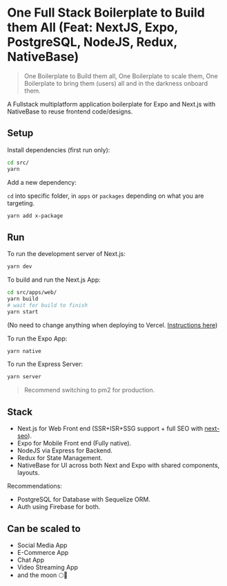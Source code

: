 # One Full Stack Boilerplate to Build them All (Feat: NextJS, Expo, PostgreSQL, NodeJS, Redux, NativeBase)

> One Boilerplate to Build them all, One Boilerplate to scale them, One Boilerplate to bring them (users) all and in the darkness onboard them.

A Fullstack multiplatform application boilerplate for Expo and Next.js with NativeBase to reuse frontend code/designs.

## Setup

Install dependencies (first run only):

```bash
cd src/
yarn
```

Add a new dependency:

`cd` into specific folder, in `apps` or `packages` depending on what you are targeting.

```bash
yarn add x-package
```

## Run

To run the development server of Next.js:

```bash
yarn dev
```

To build and run the Next.js App:

```bash
cd src/apps/web/
yarn build
# wait for build to finish
yarn start
```

(No need to change anything when deploying to Vercel. [Instructions here](https://vercel.com/docs/concepts/git/monorepos))

To run the Expo App:

```bash
yarn native
```

To run the Express Server:

```bash
yarn server
```

> Recommend switching to pm2 for production.

## Stack

- Next.js for Web Front end (SSR+ISR+SSG support + full SEO with [next-seo](https://www.npmjs.com/package/next-seo)).
- Expo for Mobile Front end (Fully native).
- NodeJS via Express for Backend.
- Redux for State Management.
- NativeBase for UI across both Next and Expo with shared components, layouts.

Recommendations:

- PostgreSQL for Database with Sequelize ORM.
- Auth using Firebase for both.

## Can be scaled to

- Social Media App
- E-Commerce App
- Chat App
- Video Streaming App
- and the moon 🌕🚀
